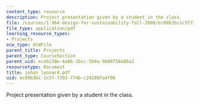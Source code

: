 ```yaml
---
content_type: resource
description: Project presentation given by a student in the class.
file: /courses/1-964-design-for-sustainability-fall-2006/ec09b3bc1c5f7393774bc24280fa4f06_johan_leonard.pdf
file_type: application/pdf
learning_resource_types:
- Projects
ocw_type: OCWFile
parent_title: Projects
parent_type: CourseSection
parent_uid: eceb230e-4a86-2bcc-5b0a-9b00758a86a2
resourcetype: Document
title: johan_leonard.pdf
uid: ec09b3bc-1c5f-7393-774b-c24280fa4f06
---
```

Project presentation given by a student in the class.

